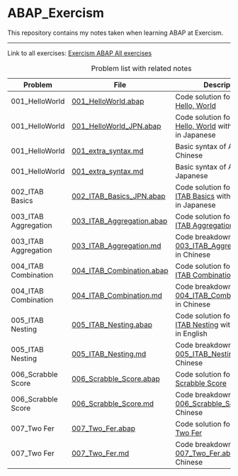 # ABAP_Exercism

This repository contains my notes taken when learning ABAP at Exercism.

---
Link to all exercises:
[Exercism ABAP All exercises](https://exercism.org/tracks/abap/exercises)

<table>
  <caption>Problem list with related notes</caption>
  <thead>
    <tr>
      <th>Problem</th> <th>File</th> <th>Description</th>
    </tr>
  </thead>
  <tr>
    <td> 001_HelloWorld </td> <td><a href="https://github.com/DavidNeko/ABAP_Exercism/blob/main/001_HelloWorld.abap">001_HelloWorld.abap</a></td> <td>Code solution for <a href="https://exercism.org/tracks/abap/exercises/hello-world">Problem 1: Hello, World</a></td>
  </tr>
  <tr>
    <td> 001_HelloWorld </td> <td><a href="https://github.com/DavidNeko/ABAP_Exercism/blob/main/001_HelloWorld_JPN.abap">001_HelloWorld_JPN.abap</a></td> <td>Code solution for <a href="https://exercism.org/tracks/abap/exercises/hello-world">Problem 1: Hello, World</a> with comments in Japanese</td>
  </tr>
  <tr>
    <td> 001_HelloWorld </td> <td><a href="https://github.com/DavidNeko/ABAP_Exercism/blob/main/001_extra_syntax.md">001_extra_syntax.md</a></td> <td>Basic syntax of ABAP in Chinese</td>
  </tr>
  <tr>
    <td> 001_HelloWorld </td> <td><a href="https://github.com/DavidNeko/ABAP_Exercism/blob/main/001_extra_syntax_JPN.md">001_extra_syntax.md</a></td> <td>Basic syntax of ABAP in Japanese</td>
  </tr>
  <tr>
    <td> 002_ITAB Basics </td> <td><a href="https://github.com/DavidNeko/ABAP_Exercism/blob/main/002_ITAB_Basics_JPN.abap">002_ITAB_Basics_JPN.abap</a></td> <td>Code solution for <a href="https://exercism.org/tracks/abap/exercises/itab-basics">Problem 2: ITAB Basics</a> with comments in Japanese</td>
  </tr>
  <tr>
    <td> 003_ITAB Aggregation </td> <td><a href="https://github.com/DavidNeko/ABAP_Exercism/blob/main/003_ITAB_Aggregation.abap">003_ITAB_Aggregation.abap</a></td> <td>Code solution for <a href="https://exercism.org/tracks/abap/exercises/itab-aggregation">Problem 3: ITAB Aggregation</a></td>
  </tr>
  <tr>
    <td> 003_ITAB Aggregation </td> <td><a href="https://github.com/DavidNeko/ABAP_Exercism/blob/main/003_ITAB_Aggregation.md">003_ITAB_Aggregation.md</a></td> <td>Code breakdown for <a href="https://github.com/DavidNeko/ABAP_Exercism/blob/main/003_ITAB_Aggregation.abap">003_ITAB_Aggregation.abap</a> in Chinese</td>
  </tr>
  <tr>
    <td> 004_ITAB Combination </td> <td><a href="https://github.com/DavidNeko/ABAP_Exercism/blob/main/004_ITAB_Combination.abap">004_ITAB_Combination.abap</a></td> <td>Code solution for <a href="https://exercism.org/tracks/abap/exercises/itab-combination">Problem 4: ITAB Combination</a></td>
  </tr>
  <tr>
    <td> 004_ITAB Combination </td> <td><a href="https://github.com/DavidNeko/ABAP_Exercism/blob/main/004_ITAB_Combination.md">004_ITAB_Combination.md</a></td> <td>Code breakdown for <a href="https://github.com/DavidNeko/ABAP_Exercism/blob/main/004_ITAB_Combination.abap">004_ITAB_Combination.abap</a> in Chinese</td>
  </tr>
  <tr>
    <td> 005_ITAB Nesting </td> <td><a href="https://github.com/DavidNeko/ABAP_Exercism/blob/main/005_ITAB_Nesting.abap">005_ITAB_Nesting.abap</a></td> <td>Code solution for <a href="https://exercism.org/tracks/abap/exercises/itab-nesting">Problem 5: ITAB Nesting</a> with comments in English</td>
  </tr>
  <tr>
    <td> 005_ITAB Nesting </td> <td><a href="https://github.com/DavidNeko/ABAP_Exercism/blob/main/005_ITAB_Nesting.md">005_ITAB_Nesting.md</a></td> <td>Code breakdown for <a href="https://github.com/DavidNeko/ABAP_Exercism/blob/main/005_ITAB_Nesting.abap">005_ITAB_Nesting.abap</a> in Chinese</td>
  </tr>
  <tr>
    <td> 006_Scrabble Score </td> <td><a href="https://github.com/DavidNeko/ABAP_Exercism/blob/main/006_Scrabble_Score.abap">006_Scrabble_Score.abap</a></td> <td>Code solution for <a href="https://exercism.org/tracks/abap/exercises/scrabble-score">Problem 6: Scrabble Score</a></td>
  </tr>
  <tr>
    <td> 006_Scrabble Score </td> <td><a href="https://github.com/DavidNeko/ABAP_Exercism/blob/main/006_Srabble_Score.md">006_Scrabble_Score.md</a></td> <td>Code breakdown for <a href="https://github.com/DavidNeko/ABAP_Exercism/blob/main/006_Scrabble_Score.abap">006_Scrabble_Score.abap</a> in Chinese</td>
  </tr>
  <tr>
    <td> 007_Two Fer </td> <td><a href="https://github.com/DavidNeko/ABAP_Exercism/blob/main/007_Two_Fer.abap">007_Two_Fer.abap</a></td> <td>Code solution for <a href="https://exercism.org/tracks/abap/exercises/two-fer">Problem 7: Two Fer</a></td>
  </tr>
  <tr>
    <td> 007_Two Fer </td> <td><a href="https://github.com/DavidNeko/ABAP_Exercism/blob/main/007_Two_Fer.md">007_Two_Fer.md</a></td> <td>Code breakdown for <a href="https://github.com/DavidNeko/ABAP_Exercism/blob/main/007_Two_Fer.abap">007_Two_Fer.abap</a> in Chinese</td>
  </tr>
</table>
